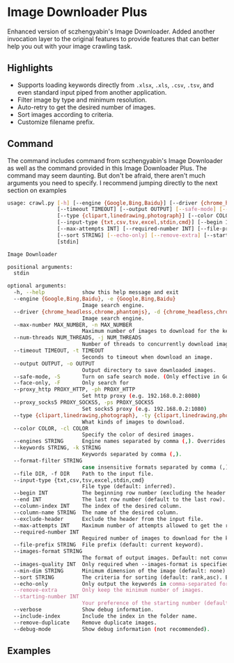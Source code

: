 # Image Downloader Plus

Enhanced version of sczhengyabin's Image Downloader. Added another invocation layer to the original features to provide features that can better help you out with your image crawling task.

## Highlights

- Supports loading keywords directly from `.xlsx`, `.xls`, `.csv`, `.tsv`, and even standard input piped from another application.
- Filter image by type and minimum resolution.
- Auto-retry to get the desired number of images.
- Sort images according to criteria.
- Customize filename prefix.

## Command

The command includes command from sczhengyabin's Image Downloader as well as the command provided in this Image Downloader Plus. The command may seem daunting. But don't be afraid, there aren't much arguments you need to specify. I recommend jumping directly to the next section on examples

```bash
usage: crawl.py [-h] [--engine {Google,Bing,Baidu}] [--driver {chrome_headless,chrome,phantomjs}] [--max-number MAX_NUMBER] [--num-threads NUM_THREADS]
                [--timeout TIMEOUT] [--output OUTPUT] [--safe-mode] [--face-only] [--proxy_http PROXY_HTTP] [--proxy_socks5 PROXY_SOCKS5]
                [--type {clipart,linedrawing,photograph}] [--color COLOR] [--engines STRING] [--keywords STRING] [--format-filter STRING] [--file DIR]    
                [--input-type {txt,csv,tsv,excel,stdin,cmd}] [--begin INT] [--end INT] [--column-index INT] [--column-name STRING] [--exclude-header]     
                [--max-attempts INT] [--required-number INT] [--file-prefix STRING] [--images-format STRING] [--images-quality INT] [--min-dim STRING]    
                [--sort STRING] [--echo-only] [--remove-extra] [--starting-number INT] [--verbose] [--include-index] [--remove-duplicate] [--debug-mode]  
                [stdin]

Image Downloader

positional arguments:
  stdin

optional arguments:
  -h, --help            show this help message and exit
  --engine {Google,Bing,Baidu}, -e {Google,Bing,Baidu}
                        Image search engine.
  --driver {chrome_headless,chrome,phantomjs}, -d {chrome_headless,chrome,phantomjs}
                        Image search engine.
  --max-number MAX_NUMBER, -n MAX_NUMBER
                        Maximum number of images to download for the keywords.
  --num-threads NUM_THREADS, -j NUM_THREADS
                        Number of threads to concurrently download images.
  --timeout TIMEOUT, -t TIMEOUT
                        Seconds to timeout when download an image.
  --output OUTPUT, -o OUTPUT
                        Output directory to save downloaded images.
  --safe-mode, -S       Turn on safe search mode. (Only effective in Google)
  --face-only, -F       Only search for
  --proxy_http PROXY_HTTP, -ph PROXY_HTTP
                        Set http proxy (e.g. 192.168.0.2:8080)
  --proxy_socks5 PROXY_SOCKS5, -ps PROXY_SOCKS5
                        Set socks5 proxy (e.g. 192.168.0.2:1080)
  --type {clipart,linedrawing,photograph}, -ty {clipart,linedrawing,photograph}
                        What kinds of images to download.
  --color COLOR, -cl COLOR
                        Specify the color of desired images.
  --engines STRING      Engine names separated by comma (,). Overrides the --engine option.
  --keywords STRING, -k STRING
                        Keywords separated by comma (,).
  --format-filter STRING
                        case insensitive formats separated by comma (,)
  --file DIR, -f DIR    Path to the input file.
  --input-type {txt,csv,tsv,excel,stdin,cmd}
                        File type (default: inferred).
  --begin INT           The beginning row number (excluding the header row).
  --end INT             The last row number (default to the last row).
  --column-index INT    The index of the desired column.
  --column-name STRING  The name of the desired column.
  --exclude-header      Exclude the header from the input file.
  --max-attempts INT    Maximum number of attempts allowed to get the required number of images.
  --required-number INT
                        Required number of images to download for the keywords (default: any).
  --file-prefix STRING  File prefix (default: current keyword).
  --images-format STRING
                        The format of output images. Default: not converted.
  --images-quality INT  Only required when --images-format is specified. (Default: 95 when --images-format is specifed)
  --min-dim STRING      Minimum dimension of the image (default: none)
  --sort STRING         The criteria for sorting (default: rank,asc). Example: resolution,desc
  --echo-only           Only output the keywords in comma-separated format.
  --remove-extra        Only keep the minimum number of images.
  --starting-number INT
                        Your preference of the starting number (default: 1).
  --verbose             Show debug information.
  --include-index       Include the index in the folder name.
  --remove-duplicate    Remove duplicate images.
  --debug-mode          Show debug information (not recommended).
```

## Examples





